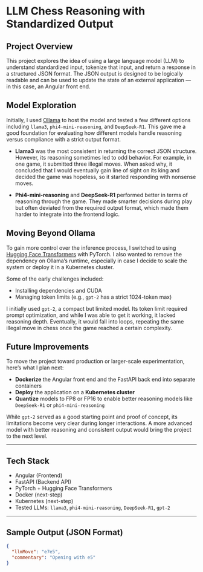 # LLM Chess Reasoning with Standardized Output

## Project Overview

This project explores the idea of using a large language model (LLM) to understand standardized input, tokenize that input, and return a response in a structured JSON format. The JSON output is designed to be logically readable and can be used to update the state of an external application — in this case, an Angular front end.

## Model Exploration

Initially, I used [Ollama](https://ollama.com) to host the model and tested a few different options including `llama3`, `phi4-mini-reasoning`, and `DeepSeek-R1`. This gave me a good foundation for evaluating how different models handle reasoning versus compliance with a strict output format.

- **Llama3** was the most consistent in returning the correct JSON structure. However, its reasoning sometimes led to odd behavior. For example, in one game, it submitted three illegal moves. When asked why, it concluded that I would eventually gain line of sight on its king and decided the game was hopeless, so it started responding with nonsense moves.

- **Phi4-mini-reasoning** and **DeepSeek-R1** performed better in terms of reasoning through the game. They made smarter decisions during play but often deviated from the required output format, which made them harder to integrate into the frontend logic.

## Moving Beyond Ollama

To gain more control over the inference process, I switched to using [Hugging Face Transformers](https://huggingface.co/docs/transformers/index) with PyTorch. I also wanted to remove the dependency on Ollama’s runtime, especially in case I decide to scale the system or deploy it in a Kubernetes cluster.

Some of the early challenges included:

- Installing dependencies and CUDA
- Managing token limits (e.g., `gpt-2` has a strict 1024-token max)

I initially used `gpt-2`, a compact but limited model. Its token limit required prompt optimization, and while I was able to get it working, it lacked reasoning depth. Eventually, it would fall into loops, repeating the same illegal move in chess once the game reached a certain complexity.

## Future Improvements

To move the project toward production or larger-scale experimentation, here’s what I plan next:

- **Dockerize** the Angular front end and the FastAPI back end into separate containers
- **Deploy** the application on a **Kubernetes cluster**
- **Quantize** models to FP8 or FP16 to enable better reasoning models like `DeepSeek-R1` or `phi4-mini-reasoning`

While `gpt-2` served as a good starting point and proof of concept, its limitations become very clear during longer interactions. A more advanced model with better reasoning and consistent output would bring the project to the next level.

---

## Tech Stack

- Angular (Frontend)
- FastAPI (Backend API)
- PyTorch + Hugging Face Transformers
- Docker (next-step)
- Kubernetes (next-step)
- Tested LLMs: `llama3`, `phi4-mini-reasoning`, `DeepSeek-R1`, `gpt-2`

---

## Sample Output (JSON Format)

```json
{
  "llmMove": "e7e5",
  "commentary": "Opening with e5"
}
